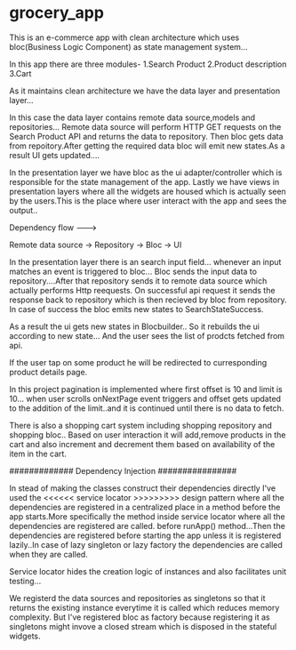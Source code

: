 # grocery_app

This is an e-commerce app with clean architecture which uses bloc(Business Logic Component) as state management system...

In this app there are three modules- 1.Search Product 2.Product description 3.Cart

As it maintains clean architecture we have the data layer and presentation layer...

In this case the data layer contains remote data source,models and repositories... Remote data source will perform HTTP GET requests on the Search Product API and returns the data to repository. Then bloc gets data from repoitory.After getting the required data bloc will emit new states.As a result UI gets updated....

In the presentation layer we have bloc as the ui adapter/controller which is responsible for the state management of the app. Lastly we have views in presentation layers where all the widgets are housed which is actually seen by the users.This is the place where user interact with the app and sees the output..

Dependency flow --->

Remote data source -> Repository -> Bloc -> UI

In the presentation layer there is an search input field... whenever an input matches an event is triggered to bloc... Bloc sends the input data to repository....After that repository sends it to remote data source which actually performs Http reequests. On successful api request it sends the response back to repository which is then recieved by bloc from repository. In case of success the bloc emits new states to SearchStateSuccess.

As a result the ui gets new states in Blocbuilder.. So it rebuilds the ui according to new state... And the user sees the list of prodcts fetched from api.

If the user tap on some product he will be redirected to curresponding product details page.

In this project pagination is implemented where first offset is 10 and limit is 10... when user scrolls onNextPage event triggers and offset gets updated to the addition of the limit..and it is continued until there is no data to fetch.

There is also a shopping cart system including shopping repository and shopping bloc.. Based on user interaction it will add,remove products in the cart and also increment and decrement them based on availability of the item in the cart.

############# Dependency Injection ################

In stead of making the classes construct their dependencies directly I've used the <<<<<< service locator >>>>>>>>> design pattern where all the dependencies are registered in a centralized place in a method before the app starts.More specifically the method inside service locator where all the dependencies are registered are called. before runApp() method...Then the dependencies are registered before starting the app unless it is registered lazily..In case of lazy singleton or lazy factory the dependencies are called when they are called.

Service locator hides the creation logic of instances and also facilitates unit testing...

We registerd the data sources and repositories as singletons so that it returns the existing instance everytime it is called which reduces memory complexity. But I've registered bloc as factory because registering it as singletons might invove a closed stream which is disposed in the stateful widgets.
